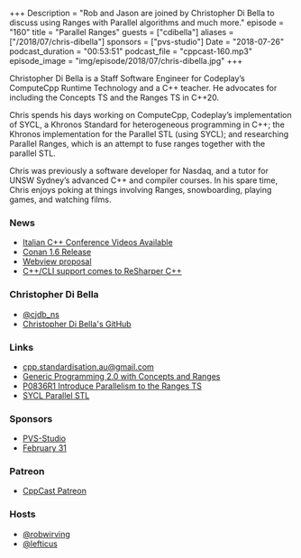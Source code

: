 +++
Description = "Rob and Jason are joined by Christopher Di Bella to discuss using Ranges with Parallel algorithms and much more."
episode = "160"
title = "Parallel Ranges"
guests = ["cdibella"]
aliases = ["/2018/07/chris-dibella"]
sponsors = ["pvs-studio"]
Date = "2018-07-26"
podcast_duration = "00:53:51"
podcast_file = "cppcast-160.mp3"
episode_image = "img/episode/2018/07/chris-dibella.jpg"
+++

Christopher Di Bella is a Staff Software Engineer for Codeplay’s ComputeCpp Runtime Technology and a C++ teacher. He advocates for including the Concepts TS and the Ranges TS in C++20.

Chris spends his days working on ComputeCpp, Codeplay’s implementation of SYCL, a Khronos Standard for heterogeneous programming in C++; the Khronos implementation for the Parallel STL (using SYCL); and researching Parallel Ranges, which is an attempt to fuse ranges together with the parallel STL.

Chris was previously a software developer for Nasdaq, and a tutor for UNSW Sydney’s advanced C++ and compiler courses. In his spare time, Chris enjoys poking at things involving Ranges, snowboarding, playing games, and watching films.

### News ###

 - [Italian C++ Conference Videos Available](https://www.youtube.com/playlist?list=PLsCm1Hs016LW0zKJBvemhJ0YWIF1Fezd6)
 - [Conan 1.6 Release](https://github.com/conan-io/conan/releases/tag/1.6.0)
 - [Webview proposal](https://reddit.com/r/cpp/comments/900dor/stdweb_view_proposal/)
 - [C++/CLI support comes to ReSharper C++](https://blog.jetbrains.com/rscpp/cli-support-comes-to-resharper-cpp/)
 
### Christopher Di Bella ###

 - [@cjdb_ns](https://twitter.com/cjdb_ns)
 - [Christopher Di Bella's GitHub](https://github.com/cjdb)

### Links ###

 - [cpp.standardisation.au@gmail.com](mailto:cpp.standardisation.au@gmail.com)
 - [Generic Programming 2.0 with Concepts and Ranges](https://cppcon.org/generic-programming-2.0-with-concepts-and-ranges/)
 - [P0836R1 Introduce Parallelism to the
Ranges TS](http://wg21.link/p0836)
 - [SYCL Parallel STL](https://git.io/vCUsT)

### Sponsors ###

- [PVS-Studio](https://www.viva64.com/pvs-studio)
- [February 31](https://www.viva64.com/en/b/0550/)

### Patreon ###

- [CppCast Patreon](https://www.patreon.com/CppCast)

### Hosts ###

- [@robwirving](https://twitter.com/robwirving)
- [@lefticus](https://twitter.com/lefticus)

